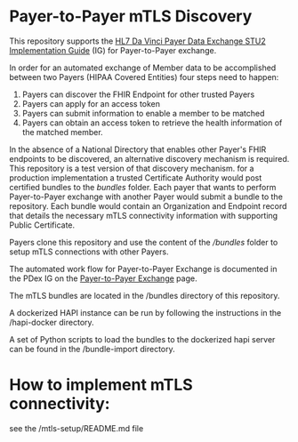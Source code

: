 # Payer-to-Payer mTLS Discovery

This repository supports the [HL7 Da Vinci Payer Data Exchange STU2 Implementation Guide](http://hl7.org/fhir/us/davinci-pdex/2022May/)
 (IG) for Payer-to-Payer exchange.

In order for an automated exchange of Member data to be accomplished between two Payers (HIPAA Covered Entities) 
four steps need to happen:

1. Payers can discover the FHIR Endpoint for other trusted Payers
2. Payers can apply for an access token
3. Payers can submit information to enable a member to be matched
4. Payers can obtain an access token to retrieve the health information of the matched member.

In the absence of a National Directory that enables other Payer's FHIR endpoints to be discovered, an alternative
discovery mechanism is required. This repository is a test version of that discovery mechanism. for a production
implementation a trusted Certificate Authority would post certified bundles to the *bundles* folder. Each payer that
wants to perform Payer-to-Payer exchange with another Payer would submit a bundle to the repository.
Each bundle would contain an Organization and Endpoint record that details the necessary
mTLS connectivity information with supporting Public Certificate. 

Payers clone this repository and use the content of the */bundles* folder to setup mTLS connections
with other Payers.

The automated work flow for Payer-to-Payer Exchange is documented in the PDex IG on the
[Payer-to-Payer Exchange](http://hl7.org/fhir/us/davinci-pdex/2022May/PayerToPayerExchange.html) page.

The mTLS bundles are located in the /bundles directory of this repository.

A dockerized HAPI instance can be run by following the instructions in the /hapi-docker directory.

A set of Python scripts to load the bundles to the dockerized hapi server can be found in the /bundle-import directory. 


# How to implement mTLS connectivity:

see the /mtls-setup/README.md file
